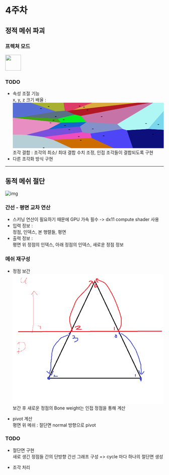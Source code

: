 # 4주차

## 정적 메쉬 파괴  

### 프렉쳐 모드  
  <img src="https://github.com/sturdyChair/asset/blob/main/fracturemod%20web.gif" width="50" height="50"/>  


  
### TODO
- 속성 조절 기능  
  x, y, z 크기 배율 :
  ![img](https://github.com/sturdyChair/asset/blob/main/Euclidean_Voronoi_diagram_Long.png)  
  조각 결합 : 조각의 최소/ 최대 결합 수치 조정, 인접 조각들이 결합되도록 구현  
- 다른 조각화 방식 구현  

---

## 동적 메쉬 절단
![img](https://github.com/sturdyChair/asset/blob/main/Blademode-ezgif.com-video-to-gif-converter.gif)


### 간선 - 평면 교차 연산  
- 스키닝 연산이 필요하기 때문에 GPU 가속 필수 -> dx11 compute shader 사용
- 입력 정보 :  
  정점, 인덱스, 본 행렬들, 평면
- 출력 정보 :  
  평면 위 정점의 인덱스, 아래 정점의 인덱스, 새로운 정점 정보

### 메쉬 재구성
- 정점 보간
  ![img](https://github.com/sturdyChair/asset/blob/main/lerpVert.png)  
  보간 후 새로운 정점의 Bone weight는 인접 정점을 통해 계산

- pivot 계산  
  평면 위 메쉬 : 절단면 normal 방향으로 pivot

### TODO
- 절단면 구현  
  새로 생긴 정점들 간의 단방향 간선 그래프 구성 => cycle 마다 하나의 절단면 생성
  
- 조각 처리





